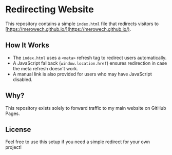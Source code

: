 # Redirecting Website

This repository contains a simple `index.html` file that redirects visitors to [https://merowech.github.io/](https://merowech.github.io/).

## How It Works

- The `index.html` uses a `<meta>` refresh tag to redirect users automatically.
- A JavaScript fallback (`window.location.href`) ensures redirection in case the meta refresh doesn’t work.
- A manual link is also provided for users who may have JavaScript disabled.

## Why?

This repository exists solely to forward traffic to my main website on GitHub Pages.

## License

Feel free to use this setup if you need a simple redirect for your own project!
